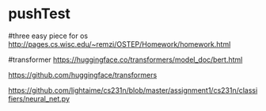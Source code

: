# pushTest
#three easy piece for os
http://pages.cs.wisc.edu/~remzi/OSTEP/Homework/homework.html

#transformer
https://huggingface.co/transformers/model_doc/bert.html

https://github.com/huggingface/transformers

https://github.com/lightaime/cs231n/blob/master/assignment1/cs231n/classifiers/neural_net.py

